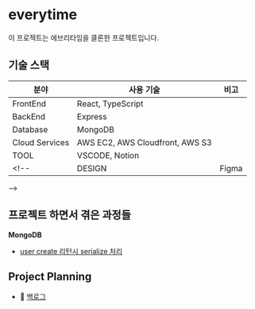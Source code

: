 # everytime

이 프로젝트는 에브리타임을 클론한 프로젝트입니다.

## 기술 스택

| 분야           | 사용 기술                       | 비고  |
| -------------- | ------------------------------- | ----- |
| FrontEnd       | React, TypeScript               |
| BackEnd        | Express                         |
| Database       | MongoDB                         |
| Cloud Services | AWS EC2, AWS Cloudfront, AWS S3 |
| TOOL           | VSCODE, Notion                  |
| <!--           | DESIGN                          | Figma |

-->

<!-- <br/>
<p align="center">
  <img width="100" alt="7" src="https://user-images.githubusercontent.com/71836751/107924570-83bf1080-6fb6-11eb-927b-9b13b0c2423c.png">
</p> -->

## 프로젝트 하면서 겪은 과정들

**MongoDB**

- [user create 리턴시 serialize 처리](https://hyunjinee.notion.site/user-create-1015fac4237348808fc849c037eed7e0)

## Project Planning

- 📝 [백로그](https://docs.google.com/spreadsheets/d/1lDuBAf1iXCiSSfimQScUZtsrgUt_v_2oMPkzOPNM9L4/edit#gid=0)

